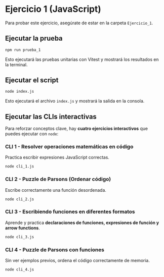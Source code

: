 # Ejercicio 1 (JavaScript)

Para probar este ejercicio, asegúrate de estar en la carpeta `Ejercicio_1`.

## Ejecutar la prueba

```sh
npm run prueba_1
```

Esto ejecutará las pruebas unitarias con Vitest y mostrará los resultados en la terminal.

## Ejecutar el script

```sh
node index.js
```

Esto ejecutará el archivo `index.js` y mostrará la salida en la consola.

## Ejecutar las CLIs interactivas

Para reforzar conceptos clave, hay **cuatro ejercicios interactivos** que puedes ejecutar con `node`:

### **CLI 1 - Resolver operaciones matemáticas en código**
Practica escribir expresiones JavaScript correctas.

```sh
node cli_1.js
```

### **CLI 2 - Puzzle de Parsons (Ordenar código)**
Escribe correctamente una función desordenada.

```sh
node cli_2.js
```

### **CLI 3 - Escribiendo funciones en diferentes formatos**
Aprende y practica **declaraciones de funciones, expresiones de función y arrow functions**.

```sh
node cli_3.js
```

### **CLI 4 - Puzzle de Parsons con funciones**
Sin ver ejemplos previos, ordena el código correctamente de memoria.

```sh
node cli_4.js
```


